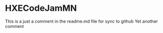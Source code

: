 # HXECodeJamMN
This is a just a comment in the readme.md file for sync to github
Yet another comment
